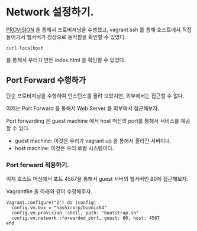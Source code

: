 # Network 설정하기. 

[PROVISION](./README_PROVISION.md) 을 통해서 프로비져닝을 수행했고, vagrant ssh 를 통해 호스트에서 직접 들어가서 웹서버가 정상으로 동작함을 확인할 수 있었다. 

```
curl localhost
```
를 통해서 우리가 만든 index.html 을 확인할 수 있었다. 

## Port Forward 수행하가

단순 프로비져닝을 수행하여 인스턴스를 올려 보았지만, 외부에서는 접근할 수 없다. 

이제는 Port Forward 를 통해서 Web Server 를 외부에서 접근해보자. 

Port forwarding 은 guest machine 에서 host 머신의 port를 통해서 서비스를 제공할 수 있다. 

- guest machine: 이것은 우리가 vagrant up 을 통해서 올라간 서버이다. 
- host machine: 이것은 우리 로컬 시스템이다. 

### Port forward 적용하기. 

이제 호스트 머신에서 포트 4567을 통해서 guest 서버의 웹서버인 80에 접근해보자. 

Vagrantfile 을 아래와 같이 수정해주자. 

```
Vagrant.configure("2") do |config|
  config.vm.box = "hashicorp/bionic64"
  config.vm.provision :shell, path: "bootstrap.sh"
  config.vm.network :forwarded_port, guest: 80, host: 4567
end

```

